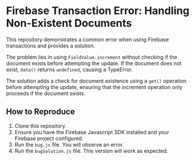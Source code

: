 # Firebase Transaction Error: Handling Non-Existent Documents

This repository demonstrates a common error when using Firebase transactions and provides a solution.

The problem lies in using `FieldValue.increment` without checking if the document exists before attempting the update.  If the document does not exist, `data()` returns `undefined`, causing a TypeError.

The solution adds a check for document existence using a `get()` operation before attempting the update, ensuring that the increment operation only proceeds if the document exists.

## How to Reproduce

1. Clone this repository.
2.  Ensure you have the Firebase Javascript SDK installed and your Firebase project configured.
3. Run the `bug.js` file. You will observe an error. 
4. Run the `bugSolution.js` file. This version will work as expected.